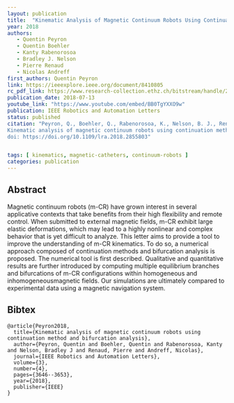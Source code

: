 ```yaml
---
layout: publication
title:  "Kinematic Analysis of Magnetic Continuum Robots Using Continuation Method and Bifurcation Analysis"
year: 2018
authors: 
   - Quentin Peyron
   - Quentin Boehler
   - Kanty Rabenorosoa
   - Bradley J. Nelson
   - Pierre Renaud
   - Nicolas Andreff
first_authors: Quentin Peyron
link: https://ieeexplore.ieee.org/document/8410805
rc_pdf_link: https://www.research-collection.ethz.ch/bitstream/handle/20.500.11850/318413/2/18-0288_03_MS.pdf
publication_date: 2018-07-13
youtube_link: "https://www.youtube.com/embed/BB0TgYXXO9w"
publication: IEEE Robotics and Automation Letters
status: published
citation: "Peyron, Q., Boehler, Q., Rabenorosoa, K., Nelson, B. J., Renaud, P., & Andreff, N. (2018). 
Kinematic analysis of magnetic continuum robots using continuation method and bifurcation analysis. IEEE Robotics and Automation Letters, 3(4), 3646-3653.
doi: https://doi.org/10.1109/lra.2018.2855803"


tags: [ kinematics, magnetic-catheters, continuum-robots ]
categories: publication
---
```


## Abstract ##
Magnetic continuum robots (m-CR) have grown interest in several applicative contexts that take benefits from their high flexibility and remote control. When submitted to external magnetic fields, m-CR exhibit large elastic deformations, which may lead to a highly nonlinear and complex behavior that is yet difficult to analyze. This letter aims to provide a tool to improve the understanding of m-CR kinematics. To do so, a numerical approach composed of continuation methods and bifurcation analysis is proposed. The numerical tool is first described. Qualitative and quantitative results are further introduced by computing multiple equilibrium branches and bifurcations of m-CR configurations within homogeneous and inhomogeneousmagnetic fields. Our simulations are ultimately compared to experimental data using a magnetic navigation system.

## Bibtex ##
~~~
@article{Peyron2018,
  title={Kinematic analysis of magnetic continuum robots using continuation method and bifurcation analysis},
  author={Peyron, Quentin and Boehler, Quentin and Rabenorosoa, Kanty and Nelson, Bradley J and Renaud, Pierre and Andreff, Nicolas},
  journal={IEEE Robotics and Automation Letters},
  volume={3},
  number={4},
  pages={3646--3653},
  year={2018},
  publisher={IEEE}
}
~~~
